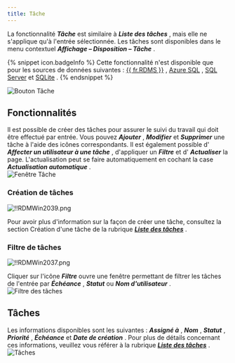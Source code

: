 ```yaml
---
title: Tâche
---
```

La fonctionnalité ***Tâche*** est similaire à ***Liste des tâches*** , mais elle ne s'applique qu'à l'entrée sélectionnée. Les tâches sont disponibles dans le menu contextuel ***Affichage – Disposition – Tâche*** . 

{% snippet icon.badgeInfo %} 
Cette fonctionnalité n'est disponible que pour les sources de données suivantes : [{{ fr.RDMS }}](/fr/rdm/windows/data-sources/data-sources-types/advanced-data-sources/server/) , [Azure SQL](/fr/rdm/windows/data-sources/data-sources-types/advanced-data-sources/microsoft-azure-sql/) , [SQL Server](/fr/rdm/windows/data-sources/data-sources-types/advanced-data-sources/microsoft-sql-server/) et [SQLite](/fr/rdm/windows/data-sources/data-sources-types/sqlite/) . 
{% endsnippet %}
 
![Bouton Tâche](https://webdevolutions.azureedge.net/docs/fr/rdm/windows/RDMWin2035.png) 

## Fonctionnalités 

Il est possible de créer des tâches pour assurer le suivi du travail qui doit être effectué par entrée. Vous pouvez ***Ajouter*** , ***Modifier*** et ***Supprimer*** une tâche à l'aide des icônes correspondants. Il est également possible d' ***Affecter un utilisateur à une tâche*** , d'appliquer un ***Filtre*** et d' ***Actualiser*** la page. L'actualisation peut se faire automatiquement en cochant la case ***Actualisation automatique*** .  
![Fenêtre Tâche](https://webdevolutions.azureedge.net/docs/fr/rdm/windows/RDMWin2036.png) 

### Création de tâches 

![!!RDMWin2039.png](https://webdevolutions.azureedge.net/docs/fr/rdm/windows/RDMWin2039.png) 

Pour avoir plus d'information sur la façon de créer une tâche, consultez la section Création d'une tâche de la rubrique [***Liste des tâches***](/fr/rdm/windows/commands/view/panels/task-list/) . 

### Filtre de tâches 

![!!RDMWin2037.png](https://webdevolutions.azureedge.net/docs/fr/rdm/windows/RDMWin2037.png) 

Cliquer sur l'icône ***Filtre*** ouvre une fenêtre permettant de filtrer les tâches de l'entrée par ***Échéance*** , ***Statut*** ou ***Nom d'utilisateur*** .  
![Filtre des tâches](https://webdevolutions.azureedge.net/docs/fr/rdm/windows/RDMWin2038.png) 

## Tâches 

Les informations disponibles sont les suivantes : ***Assigné à*** , ***Nom*** , ***Statut*** , ***Priorité*** , ***Échéance*** et ***Date de création*** . Pour plus de détails concernant ces informations, veuillez vous référer à la rubrique [***Liste des tâches***](/fr/rdm/windows/commands/view/panels/task-list/) .  
![Tâches](https://webdevolutions.azureedge.net/docs/fr/rdm/windows/RDMWin2040.png) 


